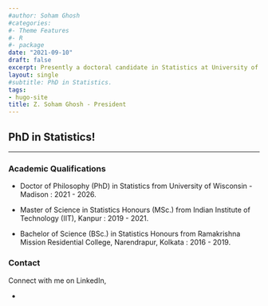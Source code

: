 ```yaml
---
#author: Soham Ghosh
#categories:
#- Theme Features
#- R
#- package
date: "2021-09-10"
draft: false
excerpt: Presently a doctoral candidate in Statistics at University of Wisconsin-Madison, having major interests in Bayesian Inference, Bayesian Non - Parametrics, Probability, etc.
layout: single
#subtitle: PhD in Statistics.
tags:
- hugo-site
title: Z. Soham Ghosh - President
---
```


## PhD in Statistics!

---

### Academic Qualifications

* Doctor of Philosophy (PhD) in Statistics from University of Wisconsin - Madison : 2021 - 2026.

* Master of Science in Statistics Honours (MSc.) from Indian Institute of Technology (IIT), Kanpur : 2019 - 2021.

* Bachelor of Science (BSc.) in Statistics Honours from Ramakrishna Mission Residential College, Narendrapur, Kolkata : 2016 - 2019.

### Contact

Connect with me on LinkedIn,

* <a href = "https://www.linkedin.com/in/soham-ghosh-9a312a131/"><i class="fab fa-linkedin-in"></i></a> 
